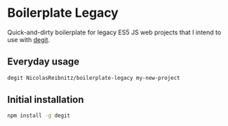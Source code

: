 # Boilerplate Legacy

Quick-and-dirty boilerplate for legacy ES5 JS web projects that I intend to use with [degit](https://github.com/Rich-Harris/degit).

## Everyday usage

```bash
degit NicolasReibnitz/boilerplate-legacy my-new-project
```

## Initial installation

```bash
npm install -g degit
```

